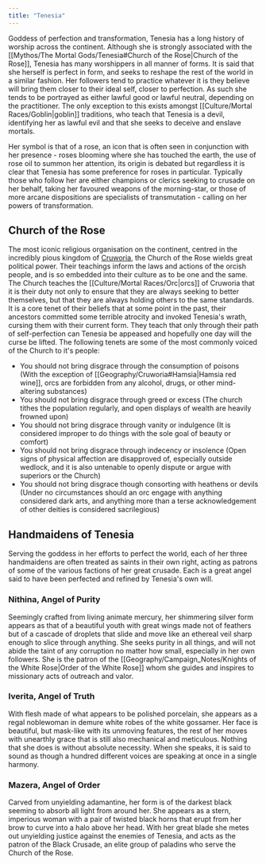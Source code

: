 ```yaml
---
title: "Tenesia"
---
```

Goddess of perfection and transformation, Tenesia has a long history of worship across the continent. Although she is strongly associated with the [[Mythos/The Mortal Gods/Tenesia#Church of the Rose|Church of the Rose]], Tenesia has many worshippers in all manner of forms. It is said that she herself is perfect in form, and seeks to reshape the rest of the world in a similar fashion. Her followers tend to practice whatever it is they believe will bring them closer to their ideal self, closer to perfection. As such she tends to be portrayed as either lawful good or lawful neutral, depending on the practitioner. The only exception to this exists amongst [[Culture/Mortal Races/Goblin|goblin]] traditions, who teach that Tenesia is a devil, identifying her as lawful evil and that she seeks to deceive and enslave mortals.

Her symbol is that of a rose, an icon that is often seen in conjunction with her presence - roses blooming where she has touched the earth, the use of rose oil to summon her attention, its origin is debated but regardless it is clear that Tenesia has some preference for roses in particular. Typically those who follow her are either champions or clerics seeking to crusade on her behalf, taking her favoured weapons of the morning-star, or those of more arcane dispositions are specialists of transmutation - calling on her powers of transformation.

## Church of the Rose
The most iconic religious organisation on the continent, centred in the incredibly pious kingdom of [Cruworia](Geography/Cruworia.md), the Church of the Rose wields great political power. Their teachings inform the laws and actions of the orcish people, and is so embedded into their culture as to be one and the same. The Church teaches the [[Culture/Mortal Races/Orc|orcs]] of Cruworia that it is their duty not only to ensure that they are always seeking to better themselves, but that they are always holding others to the same standards. It is a core tenet of their beliefs that at some point in the past, their ancestors committed some terrible atrocity and invoked Tenesia's wrath, cursing them with their current form. They teach that only through their path of self-perfection can Tenesia be appeased and hopefully one day will the curse be lifted. The following tenets are some of the most commonly voiced of the Church to it's people:
- You should not bring disgrace through the consumption of poisons (With the exception of [[Geography/Cruworia#Hamsia|Hamsia red wine]], orcs are forbidden from any alcohol, drugs, or other mind-altering substances)
- You should not bring disgrace through greed or excess (The church tithes the population regularly, and open displays of wealth are heavily frowned upon)
- You should not bring disgrace through vanity or indulgence (It is considered improper to do things with the sole goal of beauty or comfort)
- You should not bring disgrace through indecency or insolence (Open signs of physical affection are disapproved of, especially outside wedlock, and it is also untenable to openly dispute or argue with superiors or the Church)
- You should not bring disgrace though consorting with heathens or devils (Under no circumstances should an orc engage with anything considered dark arts, and anything more than a terse acknowledgement of other deities is considered sacrilegious)

## Handmaidens of Tenesia
Serving the goddess in her efforts to perfect the world, each of her three handmaidens are often treated as saints in their own right, acting as patrons of some of the various factions of her great crusade. Each is a great angel said to have been perfected and refined by Tenesia's own will.

### Nithina, Angel of Purity
Seemingly crafted from living animate mercury, her shimmering silver form appears as that of a beautiful youth with great wings made not of feathers but of a cascade of droplets that slide and move like an ethereal veil sharp enough to slice through anything. She seeks purity in all things, and will not abide the taint of any corruption no matter how small, especially in her own followers. She is the patron of the [[Geography/Campaign_Notes/Knights of the White Rose|Order of the White Rose]] whom she guides and inspires to missionary acts of outreach and valor.

### Iverita, Angel of Truth
With flesh made of what appears to be polished porcelain, she appears as a regal noblewoman in demure white robes of the white gossamer. Her face is beautiful, but mask-like with its unmoving features, the rest of her moves with unearthly grace that is still also mechanical and meticulous. Nothing that she does is without absolute necessity. When she speaks, it is said to sound as though a hundred different voices are speaking at once in a single harmony.

### Mazera, Angel of Order
Carved from unyielding adamantine, her form is of the darkest black seeming to absorb all light from around her. She appears as a stern, imperious woman with a pair of twisted black horns that erupt from her brow to curve into a halo above her head. With her great blade she metes out unyielding justice against the enemies of Tenesia, and acts as the patron of the Black Crusade, an elite group of paladins who serve the Church of the Rose.